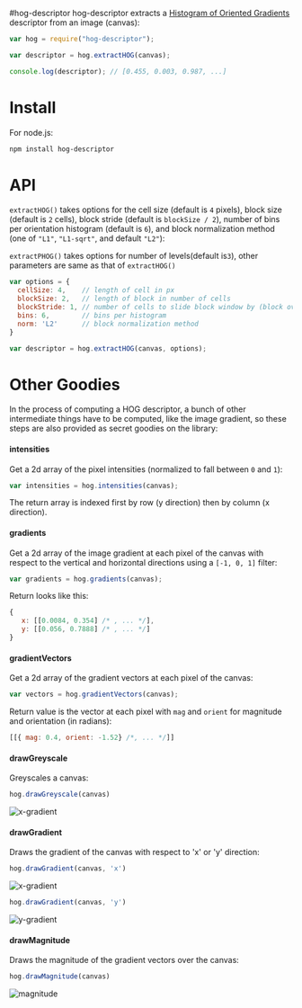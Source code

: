 #hog-descriptor
hog-descriptor extracts a [Histogram of Oriented Gradients](http://en.wikipedia.org/wiki/Histogram_of_oriented_gradients) descriptor from an image (canvas):

```javascript
var hog = require("hog-descriptor");

var descriptor = hog.extractHOG(canvas);

console.log(descriptor); // [0.455, 0.003, 0.987, ...]
```

# Install

For node.js:

```bash
npm install hog-descriptor
```

# API


`extractHOG()` takes options for the cell size (default is `4` pixels), block size (default is `2` cells), block stride (default is `blockSize / 2`), number of bins per orientation histogram (default is `6`), and block normalization method (one of `"L1"`, `"L1-sqrt"`, and default `"L2"`):

`extractPHOG()` takes options for number of levels(default is`3`), other parameters are same as that of `extractHOG()`

```javascript
var options = {
  cellSize: 4,    // length of cell in px
  blockSize: 2,   // length of block in number of cells
  blockStride: 1, // number of cells to slide block window by (block overlap)
  bins: 6,        // bins per histogram
  norm: 'L2'      // block normalization method
}

var descriptor = hog.extractHOG(canvas, options);
```

# Other Goodies

In the process of computing a HOG descriptor, a bunch of other intermediate things have to be computed, like the image gradient, so these steps are also provided as secret goodies on the library:

#### intensities

Get a 2d array of the pixel intensities (normalized to fall between `0` and `1`):

```javascript
var intensities = hog.intensities(canvas);
```

The return array is indexed first by row (y direction) then by column (x direction).

#### gradients

Get a 2d array of the image gradient at each pixel of the canvas with respect to the vertical and horizontal directions using a `[-1, 0, 1]` filter:

```javascript
var gradients = hog.gradients(canvas);
```

Return looks like this:

```javascript
{
   x: [[0.0084, 0.354] /* , ... */],
   y: [[0.056, 0.7888] /* , ... */]
}
```

#### gradientVectors

Get a 2d array of the gradient vectors at each pixel of the canvas:

```javascript
var vectors = hog.gradientVectors(canvas);
```

Return value is the vector at each pixel with `mag` and `orient` for magnitude and orientation (in radians):

```javascript
[[{ mag: 0.4, orient: -1.52} /*, ... */]]
```

#### drawGreyscale

Greyscales a canvas:

```javascript
hog.drawGreyscale(canvas)
```
![x-gradient](https://raw.github.com/harthur/hog-descriptor/master/test/greyscale.jpg)

#### drawGradient

Draws the gradient of the canvas with respect to 'x' or 'y' direction:

```javascript
hog.drawGradient(canvas, 'x')
```

![x-gradient](https://raw.github.com/harthur/hog-descriptor/master/test/gradient-x.jpg)

```javascript
hog.drawGradient(canvas, 'y')
```

![y-gradient](https://raw.github.com/harthur/hog-descriptor/master/test/gradient-y.jpg)

#### drawMagnitude

Draws the magnitude of the gradient vectors over the canvas:

```javascript
hog.drawMagnitude(canvas)
```

![magnitude](https://raw.github.com/harthur/hog-descriptor/master/test/magnitude.jpg)
